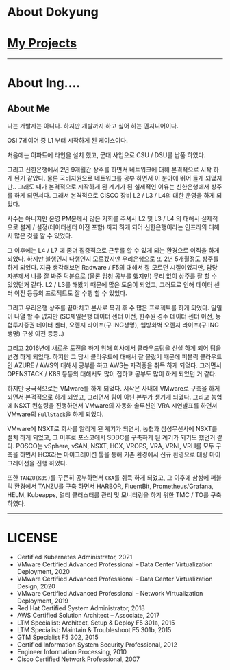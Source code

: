 # About Dokyung


# [<i class="fas fa-link"></i> My Projects](https://angry-shoemaker-4fc.notion.site/A-person-who-seeks-to-transform-the-data-center-2242bdb392f84342a13ae7dd82fa0d9b)
---

# About Ing....

## About Me

나는 개발자는 아니다. 하지만 개발까지 하고 싶어 하는 엔지니어이다.

OSI 7레이어 중 L1 부터 시작하게 된 케이스이다.

처음에는 아파트에 라인을 설치 했고, 군대 사업으로 CSU / DSU를 납품 하였다.

그리고 신한은행에서 2년 9개월간 상주를 하면서 네트워크에 대해 본격적으로 시작 하게 된거 같았다. 물론 국비지원으로 네트워크를 공부 하면서 이 분야에 뛰어 들게 되었지만.. 그래도 내가 본격적으로 시작하게 된 계기가 된 실제적인 이유는 신한은행에서 상주를 하게 되면서다. 그래서 본격적으로 CISCO 장비 L2 / L3 / L4의 대한 운영을 하게 되었다.

사수는 아니지만 운영 PM분께서 많은 기회를 주셔서 L2 및 L3 / L4 의 대해서 실제적으로 설계 / 설정(데이터센터 이전 포함) 까지 하게 되어 신한은행이라는 인프라의 대해서 많은 것을 알 수 있었다.

그 이후에는 L4 / L7 에 좀더 집중적으로 근무를 할 수 있게 되는 환경으로 이직을 하게 되었다. 하지만 불행인지 다행인지 모르겠지만 우리은행으로 또 2년 5개월정도 상주를 하게 되었다. 지금 생각해보면 Radware / F5의 대해서 잘 모르던 시절이었지만, 담당자분께서 나를 잘 봐준 덕분으로 (물론 엄청 공부를 했지만) 무리 없이 상주를 잘 할 수 있었던거 같다. L2 / L3를 해봤기 때문에 많은 도움이 되었고, 그러므로 인해 데이터 센터 이전 등등의 프로젝트도 잘 수행 할 수 있었다.

그리고 우리은행 상주를 끝마치고 본사로 복귀 후 수 많은 프로젝트를 하게 되었다. 
일일이 나열 할 수 없지만 (SC제일은행 데이터 센터 이전, 한수원 경주 데이터 센터 이전, 농협투자증권 데이터 센터, 오렌지 라이프(구 ING생명), 웹방화벽 오렌지 라이프(구 ING생명) 구성 이전 등등..)

그리고 2016년에 새로운 도전을 하기 위해 회사에서 클라우드팀을 신설 하게 되어 팀을 변경 하게 되었다.
하지만 그 당시 클라우드에 대해서 잘 몰랐기 때문에 퍼블릭 클라우드인 AZURE / AWS의 대해서 공부를 하고 AWS는 자격증을 취득 하게 되었다. 그러면서 OPENSTACK / K8S 등등의 대해서도 많이 접하고 공부도 많이 하게 되었던 거 같다.

하지만 궁극적으로는 VMware를 하게 되었다. 
시작은 사내에 VMware로 구축을 하게 되면서 본격적으로 하게 되었고, 그러면서 팀이 아닌 본부가 생기게 되었다.
그리고 농협에 NSXT 컨설팅을 진행하면서 VMware의 자동화 솔루션인 VRA 시연발표를 하면서 VMware의 `FullStack`을 하게 되었다.

VMware에 NSXT로 회사를 알리게 된 계기가 되면서, 농협과 삼성무선사에 NSXT를 설치 하게 되었고, 
그 이후로 포스코에서 SDDC를 구축하게 된 계기가 되기도 했던거 같다. POSCO는 vSphere, vSAN, NSXT, HCX, VROPS, VRA, VRNI, VRLI를 모두 구축을 하면서 HCX라는 마이그레이션 툴을 통해 기존 환경에서 신규 환경으로 대량 마이그레이션을 진행 하였다.

또한 `TANZU(K8S)`를 꾸준히 공부하면서 `CKA`를 취득 하게 되었고, 그 이후에 삼성에 퍼블릭 환경에서 TANZU를 구축 하면서 HARBOR, FluentBit, Prometheus/Grafana, HELM, Kubeapps, 멀티 클러스터를 관리 및 모니터링을 하기 위한 TMC / TO를 구축 하였다. 

---
# LICENSE
- Certified Kubernetes Administrator, 2021
- VMware Certified Advanced Professional – Data Center Virtualization Deployment, 2020
- VMware Certified Advanced Professional – Data Center Virtualization Design, 2020
- VMware Certified Advanced Professional – Network Virtualization Deployment, 2019
- Red Hat Certified System Administrator, 2018
- AWS Certified Solution Architect – Associate, 2017
- LTM Specialist: Architect, Setup & Deploy F5 301a, 2015
- LTM Specialist: Maintain & Troubleshoot F5 301b, 2015
- GTM Specialist F5 302, 2015
- Certified Information System Security Professional, 2012
- Engineer Information Processing, 2010
- Cisco Certified Network Professional, 2007
